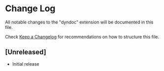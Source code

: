 # Change Log
All notable changes to the "dyndoc" extension will be documented in this file.

Check [Keep a Changelog](http://keepachangelog.com/) for recommendations on how to structure this file.

## [Unreleased]
- Initial release